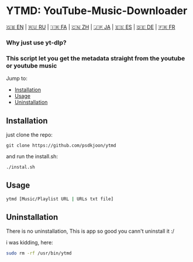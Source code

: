 # YTMD: YouTube-Music-Downloader

[🇬🇧 EN](README.md) | [🇷🇺 RU](README.ru.md) | [🇮🇷 FA](README.fa.md) | [🇨🇳 ZH](README.zh.md) | [🇯🇵 JA](README.jp.md) | [🇪🇸 ES](README.es.md) | [🇩🇪 DE](README.de.md) | [🇫🇷 FR](README.fr.md)

### Why just use yt-dlp?
### This script let you get the metadata straight from the youtube or youtube music

Jump to:

- [Installation](#installation)
- [Usage](#usage)
- [Uninstallation](#uninstallation)

## Installation

just clone the repo:

```
git clone https://github.com/psdkjoon/ytmd
```

and run the install.sh:

```bash
./instal.sh
```

## Usage

```bash
ytmd [Music/Playlist URL | URLs txt file]
```

## Uninstallation

There is no uninstallation, This is app so good you cann't uninstall it :/

i was kidding, here:

```bash
sudo rm -rf /usr/bin/ytmd
```
